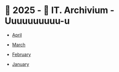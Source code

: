 # 🔷 2025 - 🐊 IT. Archivium - Uuuuuuuuuu-u


 - [April](store/chat-1889964222/2025/04)

 - [March](store/chat-1889964222/2025/03)

 - [February](store/chat-1889964222/2025/02)

 - [January](store/chat-1889964222/2025/01)
